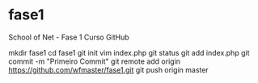 # fase1
School of Net - Fase 1 Curso GitHub

mkdir fase1
cd fase1
git init
vim index.php
git status
git add index.php
git commit -m "Primeiro Commit"
git remote add origin https://github.com/wfmaster/fase1.git
git push origin master
